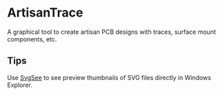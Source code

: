 # ArtisanTrace
A graphical tool to create artisan PCB designs with traces, surface mount components, etc.

## Tips
Use [SvgSee](https://github.com/tibold/svg-explorer-extension) to see
 preview thumbnails of SVG files directly in Windows Explorer.
